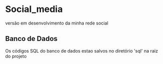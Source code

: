 # Social_media
versão em desenvolvimento da minha rede social

## Banco de Dados
Os códigos SQL do banco de dados estao salvos no diretório 'sql' na raiz do projeto